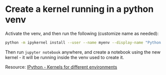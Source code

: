 # Create a kernel running in a python venv

Activate the venv, and then run the following (customize name as needed):
```bash
python -m ipykernel install --user --name myenv --display-name "Python (myenv)"
```

Then run `jupyter notebook` anywhere, and create a notebook using the new kernel - it will be running inside the venv used to create it.

Resource: [IPython - Kernels for different environments](https://ipython.readthedocs.io/en/stable/install/kernel_install.html#kernels-for-different-environments)
